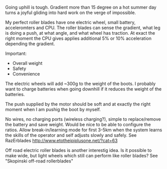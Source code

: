 Going uphill is tough. Gradient more than 15 degree on a hot summer day turns a joyful gliding into hard work on the verge of impossible.

My perfect roller blades have one electric wheel, small battery, acceleromters and CPU. The roller blades can sense the gradient, what leg is doing a push, at what angle, and what wheel has traction. At exact the right moment the CPU gives applies additional 5% or 10% acceleration depending the gradient. 

Important:
 * Overall weight 
 * Safety 
 * Convenience
 
The electric wheels will add ~300g to the weight of the boots. I probably want to charge batteries when going downhill if it reduces the weight of the batteries.

The push supplied by the motor should be soft and at exactly the right moment when I am pushig the boot by myself. 

No wires, no charging ports (wireless charging?), simple to replace/remove the battery and save weight. Would be nice to be able to configure the ratios. Allow break-in/learning mode for first 3-5km when the system learns the skills of the operator and self adjusts slowly and safely. 
See RazErblades http://www.etotheipiplusone.net/?cat=63


Off road electric roller blades is another interestig idea. Is it possible to make wide, but light wheels which still can perform like roller blades? See "Skopinski off-road rollerblades"
